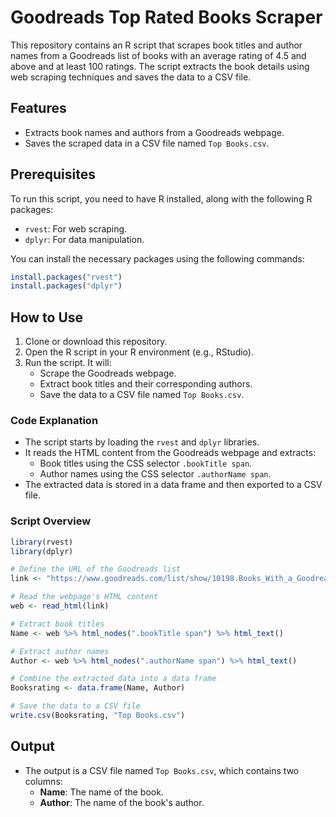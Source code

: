 # Goodreads Top Rated Books Scraper

This repository contains an R script that scrapes book titles and author names from a Goodreads list of books with an average rating of 4.5 and above and at least 100 ratings. The script extracts the book details using web scraping techniques and saves the data to a CSV file.

## Features

- Extracts book names and authors from a Goodreads webpage.
- Saves the scraped data in a CSV file named `Top Books.csv`.

## Prerequisites

To run this script, you need to have R installed, along with the following R packages:

- `rvest`: For web scraping.
- `dplyr`: For data manipulation.

You can install the necessary packages using the following commands:

```r
install.packages("rvest")
install.packages("dplyr")
```

## How to Use

1. Clone or download this repository.
2. Open the R script in your R environment (e.g., RStudio).
3. Run the script. It will:
   - Scrape the Goodreads webpage.
   - Extract book titles and their corresponding authors.
   - Save the data to a CSV file named `Top Books.csv`.

### Code Explanation

- The script starts by loading the `rvest` and `dplyr` libraries.
- It reads the HTML content from the Goodreads webpage and extracts:
  - Book titles using the CSS selector `.bookTitle span`.
  - Author names using the CSS selector `.authorName span`.
- The extracted data is stored in a data frame and then exported to a CSV file.

### Script Overview

```r
library(rvest)
library(dplyr)

# Define the URL of the Goodreads list
link <- "https://www.goodreads.com/list/show/10198.Books_With_a_Goodreads_Average_Rating_of_4_5_and_above_and_With_At_Least_100_Ratings"

# Read the webpage's HTML content
web <- read_html(link)

# Extract book titles
Name <- web %>% html_nodes(".bookTitle span") %>% html_text()

# Extract author names
Author <- web %>% html_nodes(".authorName span") %>% html_text()

# Combine the extracted data into a data frame
Booksrating <- data.frame(Name, Author)

# Save the data to a CSV file
write.csv(Booksrating, "Top Books.csv")
```

## Output

- The output is a CSV file named `Top Books.csv`, which contains two columns:
  - **Name**: The name of the book.
  - **Author**: The name of the book's author.

